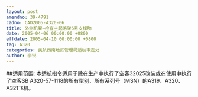 ```yaml
---
layout: post
amendno: 39-4791
cadno: CAD2005-A320-06
title: 外侧机翼—检查主起落架5号支撑肋
date: 2005-04-06 00:00:00 +0800
effdate: 2005-04-10 00:00:00 +0800
tag: A320
categories: 民航西南地区管理局适航审定处
author: 李锐
---
```


##适用范围:
本适航指令适用于除在生产中执行了空客32025改装或在使用中执行了空客SB A320-57-1118的所有型别、所有系列号（MSN）的A319、A320、A321飞机。

